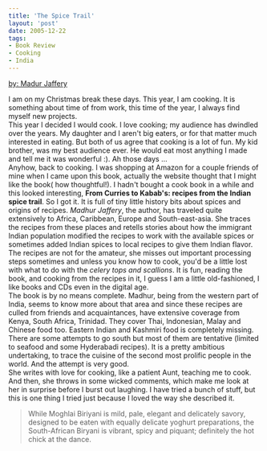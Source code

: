 ```yaml
---
title: 'The Spice Trail'
layout: 'post'
date: 2005-12-22
tags: 
- Book Review
- Cooking
- India
---
```

<!--more-->
<a href="http://www.amazon.com/From-Curries-Kebabs-Recipes-Indian/dp/0609607049/ref=sr_1_1?ie=UTF8&qid=1378654192&sr=8-1&keywords=spice+trail+madhur+jaffrey">by: Madur Jaffery</a>


 I am on my Christmas break these days. This year, I am cooking. It is something about time of from work, this time of the year, I always find myself new projects. <br>
This year I decided I would cook. I love cooking; my audience has dwindled over the years. My daughter and I aren't big eaters, or for that matter much interested in eating. But both of us agree that cooking is a lot of fun. My kid brother, was my best audience ever. He would eat most anything I made and tell me it was wonderful :). Ah those days ...<br> 
Anyhow, back to cooking. I was shopping at Amazon for a couple friends of mine when I came upon this book, actually the website thought that I might like the book( how thoughtful!). I hadn't bought a cook book in a while and this looked interesting, <b>From Curries to Kabab's: recipes from the Indian spice trail</b>. So I got it. It is full of tiny little history bits about spices and origins of recipes. <em>Madhur Jaffery</em>, the author, has traveled quite extensively to Africa, Caribbean, Europe and South-east-asia. She traces the recipes from these places and retells stories about how the immigrant Indian population modified the recipes to work with the available spices or sometimes added Indian spices to local recipes to give them Indian flavor. <br>
The recipes are not for the amateur, she misses out important processing steps sometimes and unless you know how to cook, you'd be a little lost with what to do with the <em>celery tops and scallions</em>. It is fun, reading the book, and cooking from the recipes in it, I guess I am a little old-fashioned, I like books and CDs even in the digital age. <br>
The book is by no means complete. Madhur, being from the western part of India, seems to know more about that area and since these recipes are culled from friends and acquaintances, have extensive coverage from Kenya, South Africa, Trinidad. They cover Thai, Indonesian, Malay and Chinese food too. Eastern Indian and Kashmiri food is completely missing. There are some attempts to go south but most of them are tentative (limited to seafood and some Hyderabadi recipes). It is a pretty ambitious undertaking, to trace the cuisine of the second most prolific people in the world. And the attempt is very good. <br>
She writes with love for cooking, like a patient Aunt, teaching me to cook. And then, she throws in some wicked comments, which make me look at her in surprise before I burst out laughing. I have tried a bunch of stuff, but this is one thing I tried just because I loved the way she described it. <br>
<blockquote>
While Moghlai Biriyani is mild, pale, elegant and delicately savory, designed to be eaten with equally delicate yoghurt preparations, the South-African Biryani is vibrant, spicy and piquant; definitely the hot chick at the dance.</blockquote>
